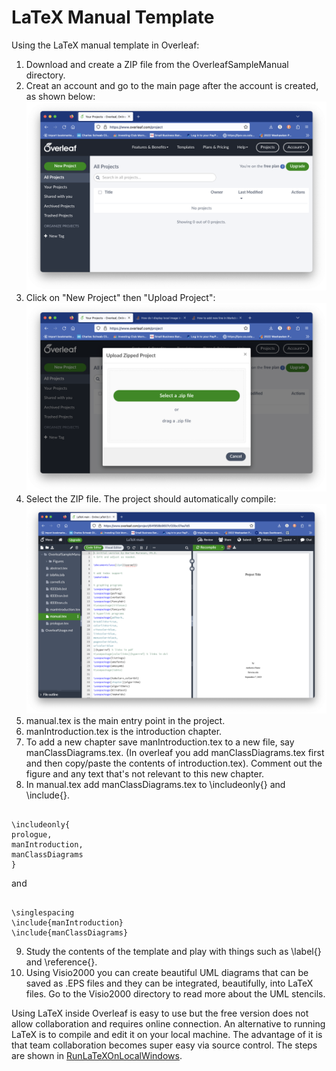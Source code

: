 # LaTeX Manual Template

Using the LaTeX manual template in Overleaf: 
1. Download and create a ZIP file from the OverleafSampleManual directory.
2. Creat an account and go to the main page after the account is created, as shown below:
![overleaf](./OverleafSampleManual/Figures/Overleaf.png "Overleaf")
3. Click on "New Project" then "Upload Project":
![overleaf](./OverleafSampleManual/Figures/NewOverleaf.png "Overleaf")
4. Select the ZIP file.  The project should automatically compile:
![overleaf](./OverleafSampleManual/Figures/OverleafCompiled.png "Overleaf")
5. manual.tex is the main entry point in the project.
6. manIntroduction.tex is the introduction chapter.
7. To add a new chapter save manIntroduction.tex to a new file, say manClassDiagrams.tex. (In overleaf you add manClassDiagrams.tex first and then copy/paste the contents of introduction.tex).  Comment out the figure and any text that's not relevant to this new chapter.
8. In manual.tex add manClassDiagrams.tex to \includeonly{}
and \include{}.   
<pre><code>
\includeonly{
prologue,
manIntroduction,
manClassDiagrams
}
</code></pre>
and 
<pre><code>
\singlespacing
\include{manIntroduction}
\include{manClassDiagrams}
</code></pre>
9. Study the contents of the template and play with 
things such as \label{} and \reference{}. 
10. Using Visio2000 you can create beautiful UML diagrams that can be saved as .EPS files and they can be integrated, beautifully, into LaTeX files.  Go to the Visio2000 directory to read more about the UML stencils.

Using LaTeX inside Overleaf is easy to use but the free version does not allow collaboration and requires online connection.  An alternative to running LaTeX is to compile and edit it on your local machine.  The advantage of it is that team collaboration becomes super easy via source control.  The steps are shown in [RunLaTeXOnLocalWindows](./RunLaTeXOnLocalWindows.md).

